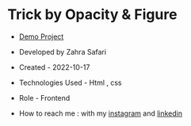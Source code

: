 # Trick by Opacity & Figure

- [Demo Project](https://github.com/zahrasafari-web/Trick-by-Opacity)

- Developed by Zahra Safari

- Created - 2022-10-17

- Technologies Used - Html , css 

- Role - Frontend

- How to reach me : with my [instagram](https://www.instagram.com/zahrasafari_web_developer) and [linkedin](https://www.linkedin.com/in/zahra-safari1986)
